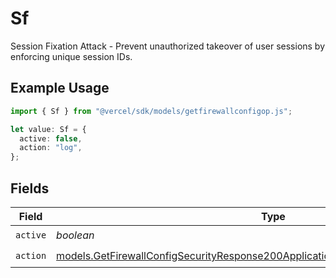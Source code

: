 # Sf

Session Fixation Attack - Prevent unauthorized takeover of user sessions by enforcing unique session IDs.

## Example Usage

```typescript
import { Sf } from "@vercel/sdk/models/getfirewallconfigop.js";

let value: Sf = {
  active: false,
  action: "log",
};
```

## Fields

| Field                                                                                                                                                                        | Type                                                                                                                                                                         | Required                                                                                                                                                                     | Description                                                                                                                                                                  |
| ---------------------------------------------------------------------------------------------------------------------------------------------------------------------------- | ---------------------------------------------------------------------------------------------------------------------------------------------------------------------------- | ---------------------------------------------------------------------------------------------------------------------------------------------------------------------------- | ---------------------------------------------------------------------------------------------------------------------------------------------------------------------------- |
| `active`                                                                                                                                                                     | *boolean*                                                                                                                                                                    | :heavy_check_mark:                                                                                                                                                           | N/A                                                                                                                                                                          |
| `action`                                                                                                                                                                     | [models.GetFirewallConfigSecurityResponse200ApplicationJSONResponseBodyCrsSfAction](../models/getfirewallconfigsecurityresponse200applicationjsonresponsebodycrssfaction.md) | :heavy_check_mark:                                                                                                                                                           | N/A                                                                                                                                                                          |